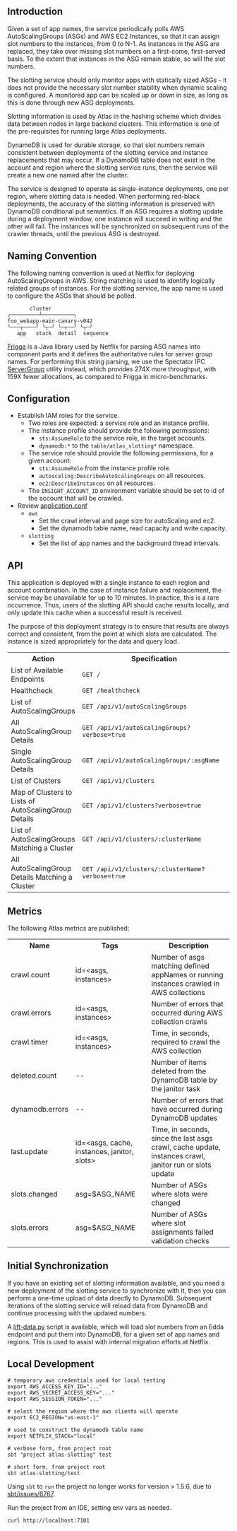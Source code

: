## Introduction

Given a set of app names, the service periodically polls AWS AutoScalingGroups (ASGs) and AWS EC2
Instances, so that it can assign slot numbers to the instances, from 0 to N-1. As instances in the
ASG are replaced, they take over missing slot numbers on a first-come, first-served basis. To the
extent that instances in the ASG remain stable, so will the slot numbers.

The slotting service should only monitor apps with statically sized ASGs - it does not provide the
necessary slot number stability when dynamic scaling is configured. A monitored app can be scaled
up or down in size, as long as this is done through new ASG deployments.

Slotting information is used by Atlas in the hashing scheme which divides data between nodes in
large backend clusters. This information is one of the pre-requisites for running large Atlas
deployments.

DynamoDB is used for durable storage, so that slot numbers remain consistent between deployments
of the slotting service and instance replacements that may occur. If a DynamoDB table does not
exist in the account and region where the slotting service runs, then the service will create a
new one named after the cluster.

The service is designed to operate as single-instance deployments, one per region, where slotting
data is needed. When performing red-black deployments, the accuracy of the slotting information is
preserved with DynamoDB conditional put semantics. If an ASG requires a slotting update during a
deployment window, one instance will succeed in writing and the other will fail. The instances will
be synchronized on subsequent runs of the crawler threads, until the previous ASG is destroyed.

## Naming Convention

The following naming convention is used at Netflix for deploying AutoScalingGroups in AWS. String
matching is used to identify logically related groups of instances. For the slotting service, the
app name is used to configure the ASGs that should be polled.

```
       cluster
╭─────────┴──────────╮
foo_webapp-main-canary-v042
╰───┬────╯ ╰┬─╯ ╰─┬──╯ ╰┬─╯
   app   stack  detail  sequence
```

[Frigga] is a Java library used by Netflix for parsing ASG names into component parts and it
defines the authoritative rules for server group names. For performing this string parsing, we
use the Spectator IPC [ServerGroup] utility instead, which provides 274X more throughput, with
159X fewer allocations, as compared to Frigga in micro-benchmarks.

[frigga]: https://github.com/netflix/frigga
[ServerGroup]: https://github.com/Netflix/spectator/pull/551

## Configuration

* Establish IAM roles for the service.
    * Two roles are expected: a service role and an instance profile.
    * The instance profile should provide the following permissions:
        * `sts:AssumeRole` to the service role, in the target accounts.
        * `dynamodb:*` to the `table/atlas_slotting*` namespace.
    * The service role should provide the following permissions, for a given account:
        * `sts:AssumeRole` from the instance profile role.
        * `autoscaling:DescribeAutoScalingGroups` on all resources.
        * `ec2:DescribeInstances` on all resources. 
    * The `INSIGHT_ACCOUNT_ID` environment variable should be set to id of the account that will be crawled.
* Review [application.conf](./src/main/resources/application.conf)
    * `aws`
        * Set the crawl interval and page size for autoScaling and ec2.
        * Set the dynamodb table name, read capacity and write capacity.
    * `slotting`
        * Set the list of app names and the background thread intervals.

## API

This application is deployed with a single instance to each region and account combination. In the case of
instance failure and replacement, the service may be unavailable for up to 10 minutes. In practice, this is
a rare occurrence. Thus, users of the slotting API should cache results locally, and only update this cache
when a successful result is received.

The purpose of this deployment strategy is to ensure that results are always correct and consistent, from the
point at which slots are calculated. The instance is sized appropriately for the data and query load. 

<table>
    <tr><th>Action <th>Specification
    <tr>
        <td width="30%">List of Available Endpoints
        <td><code>GET /</code>
    <tr>
        <td width="30%">Healthcheck
        <td><code>GET /healthcheck</code>
    <tr>
        <td width="30%">List of AutoScalingGroups
        <td><code>GET /api/v1/autoScalingGroups</code>
    <tr>
        <td width="30%">All AutoScalingGroup Details
        <td><code>GET /api/v1/autoScalingGroups?verbose=true</code>
    <tr>
        <td width="30%">Single AutoScalingGroup Details
        <td><code>GET /api/v1/autoScalingGroups/:asgName</code>
    <tr>
        <td width="30%">List of Clusters
        <td><code>GET /api/v1/clusters</code>
    <tr>
        <td width="30%">Map of Clusters to Lists of AutoScalingGroup Details
        <td><code>GET /api/v1/clusters?verbose=true</code>
    <tr>
        <td width="30%">List of AutoScalingGroups Matching a Cluster
        <td><code>GET /api/v1/clusters/:clusterName</code>
    <tr>
        <td width="30%">All AutoScalingGroup Details Matching a Cluster
        <td><code>GET /api/v1/clusters/:clusterName?verbose=true</code>
</table>

## Metrics

The following Atlas metrics are published:

<table>
    <tr><th>Name <th>Tags <th>Description
    <tr>
        <td>crawl.count
        <td>id=&lt;asgs, instances&gt;
        <td>Number of asgs matching defined appNames or running instances crawled in AWS collections
    <tr>
        <td>crawl.errors
        <td>id=&lt;asgs, instances&gt;
        <td>Number of errors that occurred during AWS collection crawls
    <tr>
        <td>crawl.timer
        <td>id=&lt;asgs, instances&gt;
        <td>Time, in seconds, required to crawl the AWS collection
    <tr>
        <td>deleted.count
        <td>--
        <td>Number of items deleted from the DynamoDB table by the janitor task
    <tr>
        <td>dynamodb.errors
        <td>--
        <td>Number of errors that have occurred during DynamoDB updates
    <tr>
        <td>last.update
        <td>id=&lt;asgs, cache, instances, janitor, slots&gt;
        <td>Time, in seconds, since the last asgs crawl, cache update, instances crawl, janitor run
        or slots update
    <tr>
        <td>slots.changed
        <td>asg=$ASG_NAME
        <td>Number of ASGs where slots were changed
    <tr>
        <td>slots.errors
        <td>asg=$ASG_NAME
        <td>Number of ASGs where slot assignments failed validation checks
</table>

## Initial Synchronization

If you have an existing set of slotting information available, and you need a new deployment of the
slotting service to synchronize with it, then you can perform a one-time upload of data directly to
DynamoDB. Subsequent iterations of the slotting service will reload data from DynamoDB and continue
processing with the updated numbers.

A [lift-data.py](./src/scripts/lift-data.py) script is available, which will load slot numbers from
an Edda endpoint and put them into DynamoDB, for a given set of app names and regions. This is used
to assist with internal migration efforts at Netflix.

## Local Development

```
# temporary aws credentials used for local testing
export AWS_ACCESS_KEY_ID="..."
export AWS_SECRET_ACCESS_KEY="..."
export AWS_SESSION_TOKEN="..."

# select the region where the aws clients will operate
export EC2_REGION="us-east-1"

# used to construct the dynamodb table name
export NETFLIX_STACK="local"
```

```
# verbose form, from project root
sbt "project atlas-slotting" test

# short form, from project root
sbt atlas-slotting/test
```

Using `sbt` to `run` the project no longer works for version > 1.5.6, due to [sbt/issues/6767](https://github.com/sbt/sbt/issues/6767).

Run the project from an IDE, setting env vars as needed.

```
curl http://localhost:7101
```